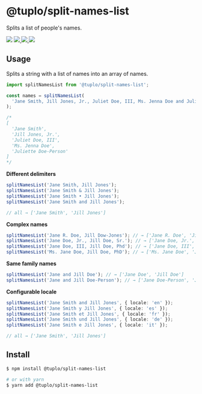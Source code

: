 # @tuplo/split-names-list

Splits a list of people's names.

<p>
  <img src="https://img.shields.io/npm/v/@tuplo/split-names-list">
  <a href="https://codeclimate.com/github/tuplo/split-names-list/maintainability">
    <img src="https://api.codeclimate.com/v1/badges/be6d4e8edea51867d862/maintainability" />
  </a>
  <a href="https://codeclimate.com/github/tuplo/split-names-list/test_coverage">
    <img src="https://api.codeclimate.com/v1/badges/be6d4e8edea51867d862/test_coverage" />
  </a>
  <img src="https://github.com/tuplo/split-names-list/workflows/Build/badge.svg">
</p>

## Usage

Splits a string with a list of names into an array of names.

```typescript
import splitNamesList from '@tuplo/split-names-list';

const names = splitNamesList(
  'Jane Smith, Jill Jones, Jr., Juliet Doe, III, Ms. Jenna Doe and Juliette Doe-Person'
);

/*
[
  'Jane Smith',
  'Jill Jones, Jr.',
  'Juliet Doe, III',
  'Ms. Jenna Doe',
  'Juliette Doe-Person'
]
*/
```

**Different delimiters**

```typescript
splitNamesList('Jane Smith, Jill Jones');
splitNamesList('Jane Smith & Jill Jones');
splitNamesList('Jane Smith • Jill Jones');
splitNamesList('Jane Smith and Jill Jones');

// all → ['Jane Smith', 'Jill Jones']
```

**Complex names**

```typescript
splitNamesList('Jane R. Doe, Jill Dow-Jones'); // → ['Jane R. Doe', 'Jill Dow-Jones']
splitNamesList('Jane Doe, Jr., Jill Doe, Sr.'); // → ['Jane Doe, Jr.', 'Jill Doe, Sr.']
splitNamesList('Jane Doe, III, Jill Doe, Phd'); // → ['Jane Doe, III', 'Jill Doe, Phd']
splitNamesList('Ms. Jane Doe, Jill Doe, PhD'); // → ['Ms. Jane Doe', 'Jill Doe, PhD']
```

**Same family names**

```typescript
splitNamesList('Jane and Jill Doe'); // → ['Jane Doe', 'Jill Doe']
splitNamesList('Jane and Jill Doe-Person'); // → ['Jane Doe-Person', 'Jill Doe-Person']
```

**Configurable locale**

```typescript
splitNamesList('Jane Smith and Jill Jones', { locale: 'en' });
splitNamesList('Jane Smith y Jill Jones', { locale: 'es' });
splitNamesList('Jane Smith et Jill Jones', { locale: 'fr' });
splitNamesList('Jane Smith und Jill Jones', { locale: 'de' });
splitNamesList('Jane Smith e Jill Jones', { locale: 'it' });

// all → ['Jane Smith', 'Jill Jones']
```

## Install

```bash
$ npm install @tuplo/split-names-list

# or with yarn
$ yarn add @tuplo/split-names-list
```
